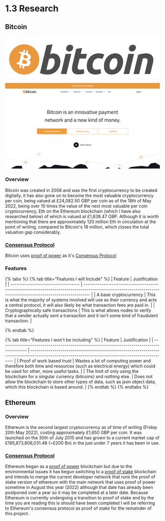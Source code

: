 # 1.3 Research

## Bitcoin

![](../../.gitbook/assets/image.png)

![](<../../.gitbook/assets/image (1).png>)

### Overview

Bitcoin was created in 2008 and was the first cryptocurrency to be created digitally, it has also gone on to become the most valuable cryptocurrency per coin, being valued at £24,082.50 GBP per coin as of the 18th of May 2022, being over 10 times the value of the next most valuable per coin cryptocurrency, Eth on the Ethereum blockchain (which I have also researched below) of which is valued at £1,638.47 GBP. Although it is worth mentioning that there are approximately 120 million Eth in circulation at the point of writing, compared to Bitcoin's 18 million, which closes the total valuation gap considerably.



### [Consensus Protocol](consensus-protocols/#what-is-a-consensus-protocol)

Bitcoin uses [proof of power](consensus-protocols/#proof-of-power) as it's [Consensus Protocol](consensus-protocols/#what-is-a-consensus-protocol)

### Features

{% tabs %}
{% tab title="Features I will Include" %}
| Feature                             | Justification                                                                                                                                                   |
| ----------------------------------- | --------------------------------------------------------------------------------------------------------------------------------------------------------------- |
| A base cryptocurrency               | This is what the majority of systems involved will use as their currency and acts a central protocol, it will also likely be what transaction fees are paid in. |
| Cryptographically safe transactions | This is what allows nodes to verify that a sender actually sent a transaction and it isn't some kind of fraudulent transaction.                                 |


{% endtab %}

{% tab title="Features I won't be including" %}
| Feature                                                                                     | Justification                                                                                                                                       |
| ------------------------------------------------------------------------------------------- | --------------------------------------------------------------------------------------------------------------------------------------------------- |
| Proof of work based trust                                                                   | Wastes a lot of computing power and therefore both time and resources (such as electrical energy) which could be used for other, more useful tasks. |
| The limit of only using the blockchain for a singular currency (bitcoins) and nothing else. | Does not allow the blockchain to store other types of data, such as json object data, which this blockchain is based around.                        |
{% endtab %}
{% endtabs %}

## Ethereum



### Overview

Ethereum is the second largest cryptocurrency as of time of writing (Friday 20th May 2022), costing approximately £1,650 GBP per coin. It was launched on the 30th of July 2015 and has grown to a current market cap of £195,873,606,031.48 (\~£200 Bn) in the just under 7 years it has been in use.

### [Consensus Protocol](consensus-protocols/#what-is-a-consensus-protocol)

Ethereum began as a [proof of power](consensus-protocols/#proof-of-power) blockchain but due to the environmental issues it has begun switching to a [proof of stake](consensus-protocols/#proof-of-stake) blockchain and intends to merge the current developer network that runs the proof of stake version of ethereum with the main network that uses proof of power sometime in August this year (2022) although that date has already been postponed over a year so it may be completed at a later date. Because Ethereum is currently undergoing a transition to proof of stake and by the time you are reading this is should have been completed I will be referring to Ethereum's consensus protocol as proof of stake for the remainder of this project.

